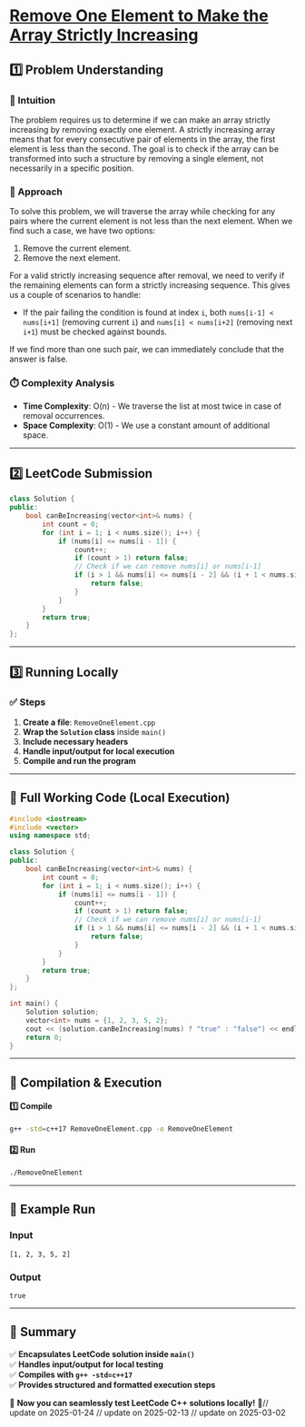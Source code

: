 # **[Remove One Element to Make the Array Strictly Increasing](https://leetcode.com/problems/remove-one-element-to-make-the-array-strictly-increasing/description/)**  

## **1️⃣ Problem Understanding**  
### **📌 Intuition**  
The problem requires us to determine if we can make an array strictly increasing by removing exactly one element. A strictly increasing array means that for every consecutive pair of elements in the array, the first element is less than the second. The goal is to check if the array can be transformed into such a structure by removing a single element, not necessarily in a specific position.

### **🚀 Approach**  
To solve this problem, we will traverse the array while checking for any pairs where the current element is not less than the next element. When we find such a case, we have two options:
1. Remove the current element.
2. Remove the next element.

For a valid strictly increasing sequence after removal, we need to verify if the remaining elements can form a strictly increasing sequence. This gives us a couple of scenarios to handle:
- If the pair failing the condition is found at index `i`, both `nums[i-1] < nums[i+1]` (removing current `i`) and `nums[i] < nums[i+2]` (removing next `i+1`) must be checked against bounds.

If we find more than one such pair, we can immediately conclude that the answer is false. 

### **⏱️ Complexity Analysis**  
- **Time Complexity**: O(n) - We traverse the list at most twice in case of removal occurrences.  
- **Space Complexity**: O(1) - We use a constant amount of additional space.

---  

## **2️⃣ LeetCode Submission**  
```cpp
class Solution {
public:
    bool canBeIncreasing(vector<int>& nums) {
        int count = 0; 
        for (int i = 1; i < nums.size(); i++) {
            if (nums[i] <= nums[i - 1]) {
                count++;
                if (count > 1) return false; 
                // Check if we can remove nums[i] or nums[i-1]
                if (i > 1 && nums[i] <= nums[i - 2] && (i + 1 < nums.size() && nums[i + 1] <= nums[i - 1])) {
                    return false;
                }
            }
        }
        return true; 
    }
};  
```  

---  

## **3️⃣ Running Locally**  
### **✅ Steps**  
1. **Create a file**: `RemoveOneElement.cpp`  
2. **Wrap the `Solution` class** inside `main()`  
3. **Include necessary headers**  
4. **Handle input/output for local execution**  
5. **Compile and run the program**  

---  

## **📝 Full Working Code (Local Execution)**  
```cpp
#include <iostream>
#include <vector>
using namespace std;

class Solution {
public:
    bool canBeIncreasing(vector<int>& nums) {
        int count = 0; 
        for (int i = 1; i < nums.size(); i++) {
            if (nums[i] <= nums[i - 1]) {
                count++;
                if (count > 1) return false; 
                // Check if we can remove nums[i] or nums[i-1]
                if (i > 1 && nums[i] <= nums[i - 2] && (i + 1 < nums.size() && nums[i + 1] <= nums[i - 1])) {
                    return false;
                }
            }
        }
        return true; 
    }
};

int main() {
    Solution solution;
    vector<int> nums = {1, 2, 3, 5, 2};
    cout << (solution.canBeIncreasing(nums) ? "true" : "false") << endl; // Example run
    return 0;
}
```  

---  

## **🔧 Compilation & Execution**  
#### **1️⃣ Compile**  
```bash
g++ -std=c++17 RemoveOneElement.cpp -o RemoveOneElement
```  

#### **2️⃣ Run**  
```bash
./RemoveOneElement
```  

---  

## **🎯 Example Run**  
### **Input**  
```
[1, 2, 3, 5, 2]
```  
### **Output**  
```
true
```  

---  

## **📌 Summary**  
✅ **Encapsulates LeetCode solution inside `main()`**  
✅ **Handles input/output for local testing**  
✅ **Compiles with `g++ -std=c++17`**  
✅ **Provides structured and formatted execution steps**  

🚀 **Now you can seamlessly test LeetCode C++ solutions locally!** 🚀// update on 2025-01-24
// update on 2025-02-13
// update on 2025-03-02
